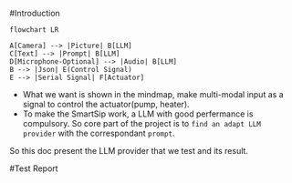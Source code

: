 #Introduction

``` mermaid
flowchart LR

A[Camera] --> |Picture| B[LLM]
C[Text] --> |Prompt| B[LLM]
D[Microphone-Optional] --> |Audio| B[LLM]
B --> |Json| E(Control Signal)
E --> |Serial Signal| F[Actuator]

```

* What we want is shown in the mindmap, make multi-modal input as a signal to control the actuator(pump, heater).
* To make the SmartSip work, a LLM with good perfermance is compulsory. So core part of the project is to `find an adapt LLM provider` with the correspondant `prompt`.

So this doc present the LLM provider that we test and its result.

#Test Report
